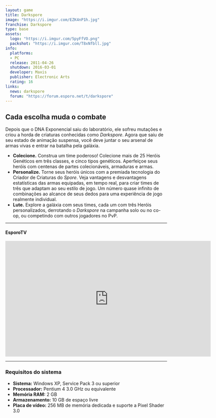 ```yaml
---
layout: game
title: Darkspore
image: "https://i.imgur.com/EZK4nP1h.jpg"
franchise: Darkspore
type: base
assets:
  logo: "https://i.imgur.com/5pyFfVO.png"
  packshot: "https://i.imgur.com/T8xNfbll.jpg"
info:
  platforms:
  - PC
  release: 2011-04-26
  shutdown: 2016-03-01
  developer: Maxis
  publisher: Electronic Arts
  rating: 16
links:
  news: darkspore
  forum: "https://forum.esporo.net/t/darkspore"
---
```


## Cada escolha muda o combate

Depois que o DNA Exponencial saiu do laboratório, ele sofreu mutações e criou a horda de criaturas conhecidas como _Darkspore_. Agora que saiu de seu estado de animação suspensa, você deve juntar o seu arsenal de armas vivas e entrar na batalha pela galáxia.

- **Colecione.** Construa um time poderoso! Colecione mais de 25 Heróis Genéticos em três classes, e cinco tipos genéticos. Aperfeiçoe seus heróis com centenas de partes colecionáveis, armaduras e armas.
- **Personalize.** Torne seus heróis únicos com a premiada tecnologia do Criador de Criaturas do _Spore_. Veja vantagens e desvantagens estatísticas das armas equipadas, em tempo real, para criar times de três que adaptam ao seu estilo de jogo. Um número quase infinito de combinações ao alcance de seus dedos para uma experiência de jogo realmente individual.
- **Lute.** Explore a galáxia com seus times, cada um com três Heróis personalizados, derrotando o _Darkspore_ na campanha solo ou no co-op, ou competindo com outros jogadores no PvP.

---

#### EsporoTV

<iframe width="640" height="360" src="https://www.youtube.com/embed/hbJqgCfiUeA" frameborder="0" allow="accelerometer; autoplay; encrypted-media; gyroscope; picture-in-picture" allowfullscreen></iframe>

---

### Requisitos do sistema

- **Sistema:** Windows XP, Service Pack 3 ou superior
- **Processador:** Pentium 4 3.0 GHz ou equivalente
- **Memória RAM:** 2 GB
- **Armazenamento:** 10 GB de espaço livre
- **Placa de vídeo:** 256 MB de memória dedicada e suporte a Pixel Shader 3.0
